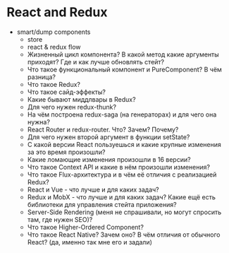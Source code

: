 # React and Redux

- smart/dump components
  - store
  - react & redux flow
  - Жизненный цикл компонента? В какой метод какие аргументы приходят? Где и как лучше обновлять стейт?
  - Что такое функциональный компонент и PureComponent? В чём разница?
  - Что такое Redux?
  - Что такое сайд-эффекты?
  - Какие бывают миддлвары в Redux?
  - Для чего нужен redux-thunk?
  - На чём построена redux-saga (на генераторах) и для чего она нужна?
  - React Router и redux-router. Что? Зачем? Почему?
  - Для чего нужен второй аргумент в функции setState?
  - С какой версии React пользуешься и какие крупные изменения за это время произошли?
  - Какие ломающие изменения произошли в 16 версии?
  - Что такое Context API и какие в нём произошли изменения?
  - Что такое Flux-архитектура и в чём её отличия с реализацией Redux?
  - React и Vue - что лучше и для каких задач?
  - Redux и MobX - что лучше и для каких задач? Какие ещё есть библиотеки для управления стейта приложения?
  - Server-Side Rendering (меня не спрашивали, но могут спросить там, где нужен SEO)?
  - Что такое Higher-Ordered Component?
  - Что такое React Native? Зачем оно? В чём отличия от обычного React? (да, именно так мне его и задали)
